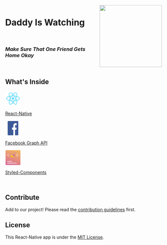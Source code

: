 <img src="https://www.thewrap.com/wp-content/uploads/2014/08/nathan-for-you-daddys-watching.jpg.jpg" width="200" height="200" align="right">

# Daddy Is Watching

 <br>

### *Make Sure That One Friend Gets Home Okay*

<br>

## What's Inside
<img src="./assets/images/react-native.png" align= "center" width="50" height="50" />

[React-Native](https://facebook.github.io/react-native/)

<img src="./assets/images/facebook.png" align= "center" width="50" height="50" />

[Facebook Graph API](https://developers.facebook.com/docs/graph-api/)

<img src="./assets/images/styled-components.png" align= "center" width="50" height="50" />

[Styled-Components](https://www.styled-components.com/)

<br>

## Contribute
Add to our project! Please read the [contribution guidelines](CONTRIBUTING.md) first.

## License
This React-Native app is under the [MIT License](https://github.com/nethanelkohen/ByeBye/blob/master/LICENSE).
